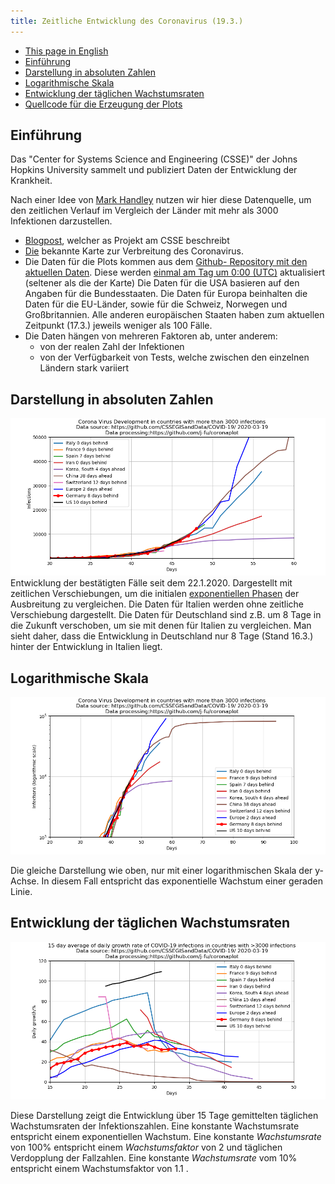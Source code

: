 ```yaml
---
title: Zeitliche Entwicklung des Coronavirus (19.3.)
---
```


- [This page in English](index.en.md)
- [Einführung](#einführung)
- [Darstellung in absoluten Zahlen](#darstellung-in-absoluten-zahlen)
- [Logarithmische Skala](#Logarithmische-Skala)
- [Entwicklung der täglichen Wachstumsraten](#entwicklung-der-täglichen-wachstumsraten)
- [Quellcode für die Erzeugung der Plots](https://github.com/j-fu/coronaplot)


## Einführung
Das  "Center for Systems Science and Engineering (CSSE)" der Johns Hopkins University sammelt und publiziert Daten der Entwicklung der Krankheit.

Nach einer Idee von [Mark Handley](https://twitter.com/MarkJHandley/status/1237119688578138112?s=20) nutzen wir hier diese Datenquelle, um den zeitlichen Verlauf im Vergleich der Länder mit mehr als 3000 Infektionen darzustellen.

- [Blogpost](https://systems.jhu.edu/research/public-health/ncov/), welcher as Projekt am CSSE beschreibt
- [Die](https://gisanddata.maps.arcgis.com/apps/opsdashboard/index.html#/bda7594740fd40299423467b48e9ecf6) bekannte Karte zur Verbreitung des Coronavirus.
- Die Daten für die Plots kommen aus dem [Github- Repository mit den aktuellen Daten](https://github.com/CSSEGISandData/COVID-19). Diese werden [einmal am Tag um 0:00  (UTC)](https://github.com/CSSEGISandData/COVID-19/tree/master/csse_covid_19_data#update-frequency) aktualisiert (seltener als die der Karte)
Die Daten für die USA basieren auf den Angaben für die Bundesstaaten. Die Daten für Europa beinhalten die Daten für die EU-Länder, sowie für die Schweiz, Norwegen und Großbritannien. Alle anderen europäischen Staaten haben zum aktuellen Zeitpunkt (17.3.) jeweils weniger als 100 Fälle.
- Die Daten hängen von mehreren Faktoren ab, unter anderem:
   - von der realen Zahl der Infektionen
   - von der Verfügbarkeit von Tests, welche zwischen den einzelnen Ländern stark variiert


## Darstellung in absoluten Zahlen
![](infected-exp.png) 
Entwicklung der bestätigten Fälle seit dem 22.1.2020. Dargestellt mit zeitlichen Verschiebungen, um die initialen [exponentiellen Phasen](https://de.wikipedia.org/wiki/Exponentielles_Wachstum) der Ausbreitung zu vergleichen.
Die Daten für Italien werden ohne zeitliche Verschiebung dargestellt. Die Daten für Deutschland sind z.B. um 8 Tage in die Zukunft verschoben, um sie mit denen für Italien zu vergleichen. Man sieht daher, dass die Entwicklung in Deutschland nur 8 Tage (Stand 16.3.) hinter der Entwicklung in Italien liegt.


## Logarithmische Skala
![](infected.png) 

Die gleiche Darstellung wie oben, nur mit einer logarithmischen Skala der y-Achse. In diesem Fall entspricht das exponentielle Wachstum einer geraden Linie.

## Entwicklung der täglichen Wachstumsraten
![](infected-growthrate.png) 

Diese Darstellung zeigt die Entwicklung über 15 Tage gemittelten täglichen Wachstumsraten der Infektionszahlen. Eine konstante Wachstumsrate entspricht einem exponentiellen Wachstum. Eine konstante *Wachstumsrate* von 100% entspricht einem *Wachstumsfaktor* von 2
und täglichen Verdopplung der Fallzahlen. Eine konstante *Wachstumsrate* vom 10% entspricht einem Wachstumsfaktor von 1.1 .



